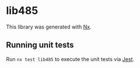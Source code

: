 # lib485

This library was generated with [Nx](https://nx.dev).

## Running unit tests

Run `nx test lib485` to execute the unit tests via [Jest](https://jestjs.io).
